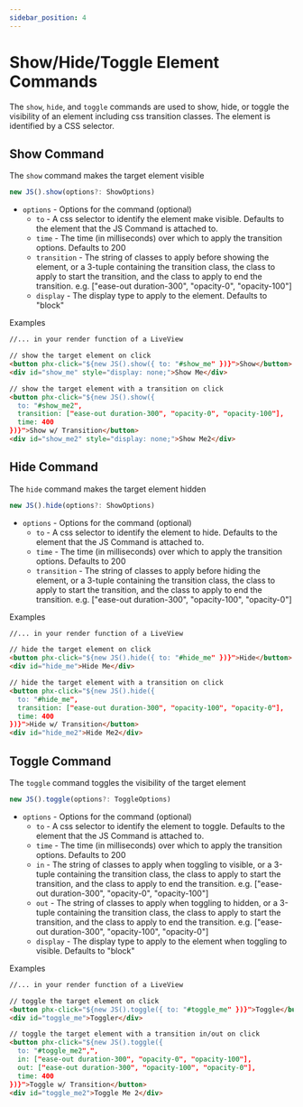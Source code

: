 ```yaml
---
sidebar_position: 4
---
```


# Show/Hide/Toggle Element Commands

The `show`, `hide`, and `toggle` commands are used to show, hide, or toggle the visibility of an element including css
transition classes. The element is identified by a CSS selector.

## Show Command

The `show` command makes the target element visible

```typescript
new JS().show(options?: ShowOptions)
```

- `options` - Options for the command (optional)
  - `to` - A css selector to identify the element make visible. Defaults to the element that the JS Command is attached
    to.
  - `time` - The time (in milliseconds) over which to apply the transition options. Defaults to 200
  - `transition` - The string of classes to apply before showing the element, or a 3-tuple containing the transition
    class, the class to apply to start the transition, and the class to apply to end the transition. e.g. ["ease-out
    duration-300", "opacity-0", "opacity-100"]
  - `display` - The display type to apply to the element. Defaults to "block"

Examples

```html
//... in your render function of a LiveView

// show the target element on click
<button phx-click="${new JS().show({ to: "#show_me" })}">Show</button>
<div id="show_me" style="display: none;">Show Me</div>

// show the target element with a transition on click
<button phx-click="${new JS().show({
  to: "#show_me2",
  transition: ["ease-out duration-300", "opacity-0", "opacity-100"],
  time: 400
})}">Show w/ Transition</button>
<div id="show_me2" style="display: none;">Show Me2</div>
```

## Hide Command

The `hide` command makes the target element hidden

```typescript
new JS().hide(options?: ShowOptions)
```

- `options` - Options for the command (optional)
  - `to` - A css selector to identify the element to hide. Defaults to the element that the JS Command is attached to.
  - `time` - The time (in milliseconds) over which to apply the transition options. Defaults to 200
  - `transition` - The string of classes to apply before hiding the element, or a 3-tuple containing the transition
    class, the class to apply to start the transition, and the class to apply to end the transition. e.g. ["ease-out
    duration-300", "opacity-100", "opacity-0"]

Examples

```html
//... in your render function of a LiveView

// hide the target element on click
<button phx-click="${new JS().hide({ to: "#hide_me" })}">Hide</button>
<div id="hide_me">Hide Me</div>

// hide the target element with a transition on click
<button phx-click="${new JS().hide({
  to: "#hide_me",
  transition: ["ease-out duration-300", "opacity-100", "opacity-0"],
  time: 400
})}">Hide w/ Transition</button>
<div id="hide_me2">Hide Me2</div>
```

## Toggle Command

The `toggle` command toggles the visibility of the target element

```typescript
new JS().toggle(options?: ToggleOptions)
```

- `options` - Options for the command (optional)
  - `to` - A css selector to identify the element to toggle. Defaults to the element that the JS Command is attached to.
  - `time` - The time (in milliseconds) over which to apply the transition options. Defaults to 200
  - `in` - The string of classes to apply when toggling to visible, or a 3-tuple containing the transition class, the
    class to apply to start the transition, and the class to apply to end the transition. e.g. ["ease-out duration-300",
    "opacity-0", "opacity-100"]
  - `out` - The string of classes to apply when toggling to hidden, or a 3-tuple containing the transition class, the
    class to apply to start the transition, and the class to apply to end the transition. e.g. ["ease-out duration-300",
    "opacity-100", "opacity-0"]
  - `display` - The display type to apply to the element when toggling to visible. Defaults to "block"

Examples

```html
//... in your render function of a LiveView

// toggle the target element on click
<button phx-click="${new JS().toggle({ to: "#toggle_me" })}">Toggle</button>
<div id="toggle_me">Toggler</div>

// toggle the target element with a transition in/out on click
<button phx-click="${new JS().toggle({
  to: "#toggle_me2",",
  in: ["ease-out duration-300", "opacity-0", "opacity-100"],
  out: ["ease-out duration-300", "opacity-100", "opacity-0"],
  time: 400
})}">Toggle w/ Transition</button>
<div id="toggle_me2">Toggle Me 2</div>
```

